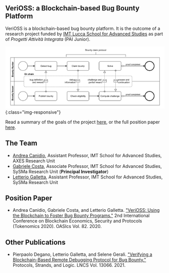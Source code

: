 ## VeriOSS: a Blockchain-based Bug Bounty Platform



VeriOSS is a blockchain-based 
bug bounty platform. It is the outcome of a research project funded by [IMT Lucca School for Advanced Studies](http://www.imtlucca.it/en) as part of *Progetti Attività Integrata* (PAI Junior).

![BPMN-workflow](figure.png){:class="img-responsive"}

Read a summary of the goals of the project [here](project), or the full position paper [here](https://drops.dagstuhl.de/opus/volltexte/2021/13528/pdf/OASIcs-Tokenomics-2020-6.pdf).


## The Team 
* [Andrea Canidio](http://andreacanidio.com/), Assistant Professor, IMT School for Advanced Studies, AXES Research Unit
* [Gabriele Costa](https://sysma.imtlucca.it/pages/gabriele-costa/), Associate Professor, IMT School for Advanced Studies, SySMa Research Unit (**Principal Investigator**)
* [Letterio Galletta](https://sysma.imtlucca.it/pages/letterio-galletta/), Assistant Professor, IMT School for Advanced Studies, SySMa Research Unit

## Position Paper

* Andrea Canidio, Gabriele Costa, and Letterio Galletta. ["VeriOSS: Using the Blockchain to Foster Bug Bounty Programs."](https://iris.imtlucca.it/retrieve/handle/20.500.11771/15589/13805/main.pdf) 2nd International Conference on Blockchain Economics, Security and Protocols (Tokenomics 2020). OASIcs Vol. 82. 2020.

## Other Publications

* Pierpaolo Degano, Letterio Galletta, and Selene Gerali. ["Verifying a Blockchain-Based Remote Debugging Protocol for Bug Bounty."]() Protocols, Strands, and Logic. LNCS Vol. 13066. 2021.

<!--
You can use the [editor on GitHub](https://github.com/lillo/verioss/edit/gh-pages/index.md) to maintain and preview the content for your website in Markdown files.

Whenever you commit to this repository, GitHub Pages will run [Jekyll](https://jekyllrb.com/) to rebuild the pages in your site, from the content in your Markdown files.

### Markdown

Markdown is a lightweight and easy-to-use syntax for styling your writing. It includes conventions for

```markdown
Syntax highlighted code block

# Header 1
## Header 2
### Header 3

- Bulleted
- List

1. Numbered
2. List

**Bold** and _Italic_ and `Code` text

[Link](url) and ![Image](src)
```

For more details see [GitHub Flavored Markdown](https://guides.github.com/features/mastering-markdown/).

### Jekyll Themes

Your Pages site will use the layout and styles from the Jekyll theme you have selected in your [repository settings](https://github.com/lillo/verioss/settings/pages). The name of this theme is saved in the Jekyll `_config.yml` configuration file.

### Support or Contact

Having trouble with Pages? Check out our [documentation](https://docs.github.com/categories/github-pages-basics/) or [contact support](https://support.github.com/contact) and we’ll help you sort it out.
-->
